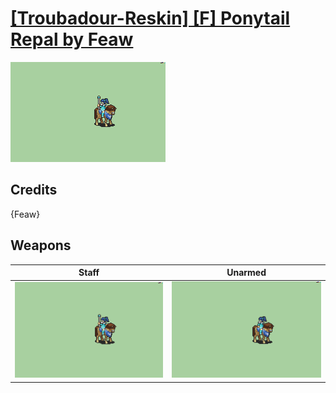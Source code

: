 # [\[Troubadour-Reskin\] \[F\] Ponytail Repal by Feaw](./)
 

<img src="./7.%20Staff/Staff_000.png" alt="[Troubadour-Reskin] [F] Ponytail Repal by Feaw standing" />

## Credits

{Feaw}

## Weapons
 

|Staff |Unarmed |
|  :---: | :---: |
| <img alt="Staff animation" src="./7.%20Staff/Staff.gif" /> | <img alt="Unarmed animation" src="./8.%20Unarmed/Unarmed.gif" /> |
